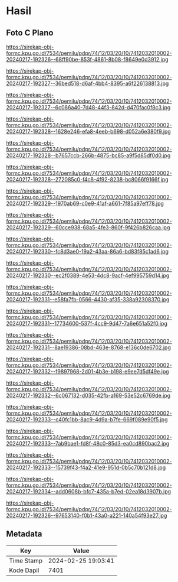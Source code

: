 # Hasil

## Foto C Plano

https://sirekap-obj-formc.kpu.go.id/7534/pemilu/pdpr/74/12/03/20/10/7412032010002-20240217-192326--68ff90be-853f-4861-8b08-f8649e0d3912.jpg

https://sirekap-obj-formc.kpu.go.id/7534/pemilu/pdpr/74/12/03/20/10/7412032010002-20240217-192327--36bed518-d6af-4bb4-8395-a6f226138813.jpg

https://sirekap-obj-formc.kpu.go.id/7534/pemilu/pdpr/74/12/03/20/10/7412032010002-20240217-192327--6c086a40-7d48-44f3-842d-d470fac0f8c3.jpg

https://sirekap-obj-formc.kpu.go.id/7534/pemilu/pdpr/74/12/03/20/10/7412032010002-20240217-192328--1628e246-efa8-4eeb-b698-d052a6e380f9.jpg

https://sirekap-obj-formc.kpu.go.id/7534/pemilu/pdpr/74/12/03/20/10/7412032010002-20240217-192328--b7657ccb-266b-4875-bc85-a9f5d85df0d0.jpg

https://sirekap-obj-formc.kpu.go.id/7534/pemilu/pdpr/74/12/03/20/10/7412032010002-20240217-192328--272085c0-f4c8-4f92-8238-bc8066f9166f.jpg

https://sirekap-obj-formc.kpu.go.id/7534/pemilu/pdpr/74/12/03/20/10/7412032010002-20240217-192329--1970ab69-c0e9-41af-a661-7f85a97eff78.jpg

https://sirekap-obj-formc.kpu.go.id/7534/pemilu/pdpr/74/12/03/20/10/7412032010002-20240217-192329--60cce938-68a5-4fe3-860f-9f426b826caa.jpg

https://sirekap-obj-formc.kpu.go.id/7534/pemilu/pdpr/74/12/03/20/10/7412032010002-20240217-192330--fc8d3ae0-19a2-43aa-86a6-bd83f85c1ad6.jpg

https://sirekap-obj-formc.kpu.go.id/7534/pemilu/pdpr/74/12/03/20/10/7412032010002-20240217-192330--ec2f0389-4e53-4dc8-9acf-4ef995759d14.jpg

https://sirekap-obj-formc.kpu.go.id/7534/pemilu/pdpr/74/12/03/20/10/7412032010002-20240217-192331--e58fa7fb-0566-4430-af35-338a92308370.jpg

https://sirekap-obj-formc.kpu.go.id/7534/pemilu/pdpr/74/12/03/20/10/7412032010002-20240217-192331--17734600-537f-4cc9-9d47-7a6e651a52f0.jpg

https://sirekap-obj-formc.kpu.go.id/7534/pemilu/pdpr/74/12/03/20/10/7412032010002-20240217-192331--8ae19386-08bd-463e-8768-e136c0de6702.jpg

https://sirekap-obj-formc.kpu.go.id/7534/pemilu/pdpr/74/12/03/20/10/7412032010002-20240217-192332--f9897968-2d01-4b3e-b198-e9ee7d5df49e.jpg

https://sirekap-obj-formc.kpu.go.id/7534/pemilu/pdpr/74/12/03/20/10/7412032010002-20240217-192332--6c067132-d035-42fb-a169-53e52c6769de.jpg

https://sirekap-obj-formc.kpu.go.id/7534/pemilu/pdpr/74/12/03/20/10/7412032010002-20240217-192333--c40fc1bb-8ac9-4d9a-b7fe-669f089e90f5.jpg

https://sirekap-obj-formc.kpu.go.id/7534/pemilu/pdpr/74/12/03/20/10/7412032010002-20240217-192333--7ab9bae1-fd8f-48c0-85d3-ea0cd890bac2.jpg

https://sirekap-obj-formc.kpu.go.id/7534/pemilu/pdpr/74/12/03/20/10/7412032010002-20240217-192333--15739f43-f4a2-41e9-951d-0b5c70b121d8.jpg

https://sirekap-obj-formc.kpu.go.id/7534/pemilu/pdpr/74/12/03/20/10/7412032010002-20240217-192334--add0608b-bfc7-435a-b7ed-02ea18d3907b.jpg

https://sirekap-obj-formc.kpu.go.id/7534/pemilu/pdpr/74/12/03/20/10/7412032010002-20240217-192326--97653140-f0b1-43a0-a221-140a54f93e27.jpg


## Metadata

| Key        | Value               |
| ---------- | ------------------- |
| Time Stamp | 2024-02-25 19:03:41 |
| Kode Dapil | 7401                |



